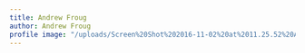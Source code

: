 ```yaml
---
title: Andrew Froug
author: Andrew Froug
profile image: "/uploads/Screen%20Shot%202016-11-02%20at%2011.25.52%20AM.png"
---
```


